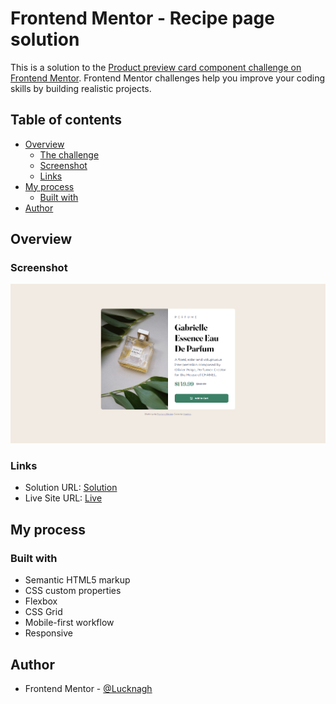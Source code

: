# Frontend Mentor - Recipe page solution

This is a solution to the [Product preview card component challenge on Frontend Mentor](https://www.frontendmentor.io/challenges/product-preview-card-component-GO7UmttRfa). Frontend Mentor challenges help you improve your coding skills by building realistic projects.

## Table of contents

- [Overview](#overview)
  - [The challenge](#the-challenge)
  - [Screenshot](#screenshot)
  - [Links](#links)
- [My process](#my-process)
  - [Built with](#built-with)
- [Author](#author)

## Overview

### Screenshot

![](./images/screenshot.jpg)

### Links

- Solution URL: [Solution](https://github.com/Lucknagh/Product-preview-card-component)
- Live Site URL: [Live](https://669ad7c4f45878687150f60c--deluxe-tartufo-979d3d.netlify.app)

## My process

### Built with

- Semantic HTML5 markup
- CSS custom properties
- Flexbox
- CSS Grid
- Mobile-first workflow
- Responsive

## Author

- Frontend Mentor - [@Lucknagh](https://www.frontendmentor.io/profile/Lucknagh)
